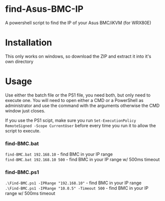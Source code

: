 # find-Asus-BMC-IP
A powershell script to find the IP of your Asus BMC/iKVM (for WRX80E)

# Installation
This only works on windows, so download the ZIP and extract it into it's own directory

# Usage
Use either the batch file or the PS1 file, you need both, but only need to execute one. You will need to open either a CMD or a PowerShell as administrator and use the command with the arguments otherwise the CMD window just closes.

If you use the PS1 scipt, make sure you run `Set-ExecutionPolicy RemoteSigned -Scope CurrentUser` before every time you run it to allow the script to execute.

### find-BMC.bat
`find-BMC.bat 192.168.10` - find BMC in your IP range \
`find-BMC.bat 192.168.10 500` - find BMC in your IP range w/ 500ms timeout

### find-BMC.ps1
`.\Find-BMC.ps1 -IPRange "192.168.10"` - find BMC in your IP range \
`.\Find-BMC.ps1 -IPRange "10.0.5" -Timeout 500` - find BMC in your IP range w/ 500ms timeout
